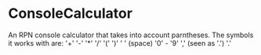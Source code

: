 # ConsoleCalculator
An RPN console calculator that takes into account parntheses. 
The symbols it works with are: 
'+'
'-'
'*'
'/'
'('
')'
' ' (space)
'0' - '9'
',' (seen as '.')
'.'